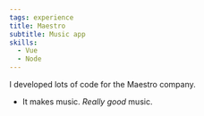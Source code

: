 ```yaml
---
tags: experience
title: Maestro
subtitle: Music app
skills:
  - Vue
  - Node
---
```


I developed lots of code for the Maestro company.

- It makes music. _Really good_ music.
